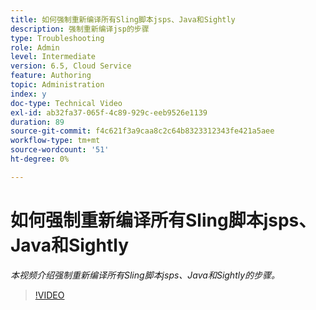 ```yaml
---
title: 如何强制重新编译所有Sling脚本jsps、Java和Sightly
description: 强制重新编译jsp的步骤
type: Troubleshooting
role: Admin
level: Intermediate
version: 6.5, Cloud Service
feature: Authoring
topic: Administration
index: y
doc-type: Technical Video
exl-id: ab32fa37-065f-4c89-929c-eeb9526e1139
duration: 89
source-git-commit: f4c621f3a9caa8c2c64b8323312343fe421a5aee
workflow-type: tm+mt
source-wordcount: '51'
ht-degree: 0%

---
```


# 如何强制重新编译所有Sling脚本jsps、Java和Sightly

*本视频介绍强制重新编译所有Sling脚本jsps、Java和Sightly的步骤。*

>[!VIDEO](https://video.tv.adobe.com/v/335464?quality=12&learn=on)
